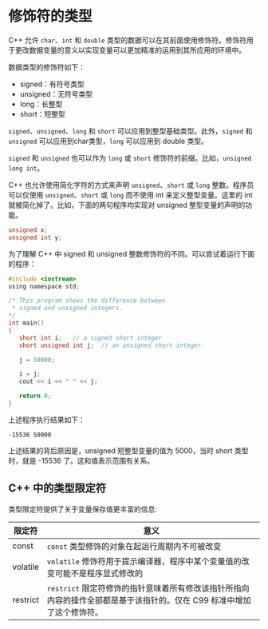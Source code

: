 # 修饰符的类型

C++ 允许 `char`、`int` 和 `double` 类型的数据可以在其前面使用修饰符。修饰符用于更改数据变量的意义以实现变量可以更加精准的运用到其所应用的环境中。

数据类型的修饰符如下：

- signed：有符号类型
- unsigned：无符号类型
- long：长整型
- short：短整型

`signed`、`unsigned`、`long` 和 `short` 可以应用到整型基础类型。此外，`signed` 和 `unsigned` 可以应用到char类型，`long` 可以应用到 double 类型。

`signed` 和 `unsigned` 也可以作为 `long` 或 `short` 修饰符的前缀。比如，`unsigned long int`。

C++ 也允许使用简化字符的方式来声明 `unsigned`、`short` 或 `long` 整数。程序员可以仅使用 `unsigned`、`short` 或 `long` 而不使用 int 来定义整型变量。这里的 int 就被简化掉了。比如，下面的两句程序均实现对 unsigned 整型变量的声明的功能。

```c
unsigned x;
unsigned int y;
```

为了理解 C++ 中 signed 和 unsigned 整数修饰符的不同。可以尝试着运行下面的程序：

```c
#include <iostream>
using namespace std;

/* This program shows the difference between
 * signed and unsigned integers.
*/
int main()
{
   short int i;   // a signed short integer
   short unsigned int j;  // an unsigned short integer

   j = 50000;

   i = j;
   cout << i << " " << j;

   return 0;
}
```

上述程序执行结果如下：

```
-15536 50000
```

上述结果的背后原因是，unsigned 短整型变量的值为 5000，当时 short 类型时，就是 -15536 了。这和值表示范围有关系。

## C++ 中的类型限定符

类型限定符提供了关于变量保存值更丰富的信息:

| 限定符   | 意义                                                         |
| -------- | ------------------------------------------------------------ |
| const    | `const` 类型修饰的对象在起运行周期内不可被改变             |
| volatile | `volatile` 修饰符用于提示编译器，程序中某个变量值的改变可能不是程序显式修改的 |
| restrict | `restrict` 限定符修饰的指针意味着所有修改该指针所指向内容的操作全部都是基于该指针的。仅在 C99 标准中增加了这个修饰符。 |